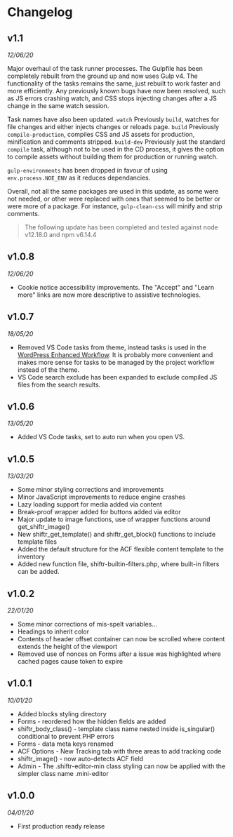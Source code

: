 # Changelog


## v1.1
*12/06/20*

Major overhaul of the task runner processes. The Gulpfile has been completely rebuilt from the ground up and now uses Gulp v4. The functionality of the tasks remains the same, just rebuilt to work faster and more efficiently. Any previously known bugs have now been resolved, such as JS errors crashing watch, and CSS stops injecting changes after a JS change in the same watch session.

Task names have also been updated.
`watch` Previously `build`, watches for file changes and either injects changes or reloads page. 
`build` Previously `compile-production`, compiles CSS and JS assets for production, minification and comments stripped.
`build-dev` Previously just the standard `compile` task, although not to be used in the CD process, it gives the option to compile assets without building them for production or running watch.

`gulp-environments` has been dropped in favour of using `env.process.NOE_ENV` as it reduces dependancies.

Overall, not all the same packages are used in this update, as some were not needed, or other were replaced with ones that seemed to be better or were more of a package. For instance, `gulp-clean-css` will minify and strip comments.

> The following update has been completed and tested against node v12.18.0 and npm v6.14.4



## v1.0.8
*12/06/20*

* Cookie notice accessibility improvements. The "Accept" and "Learn more" links are now more descriptive to assistive technologies.



## v1.0.7
*18/05/20*

* Removed VS Code tasks from theme, instead tasks is used in the [WordPress Enhanced Workflow](https://github.com/jackson-lewis/wordpress-enhanced-workflow). It is probably more convenient and makes more sense for tasks to be managed by the project workflow instead of the theme.
* VS Code search exclude has been expanded to exclude compiled JS files from the search results.



## v1.0.6
*13/05/20*

* Added VS Code tasks, set to auto run when you open VS.



## v1.0.5
*13/03/20*

* Some minor styling corrections and improvements
* Minor JavaScript improvements to reduce engine crashes
* Lazy loading support for media added via content
* Break-proof wrapper added for buttons added via editor
* Major update to image functions, use of wrapper functions around get_shiftr_image()
* New shiftr_get_template() and shiftr_get_block() functions to include template files
* Added the default structure for the ACF flexible content template to the inventory
* Added new function file, shiftr-builtin-filters.php, where built-in filters can be added.



## v1.0.2
*22/01/20*

* Some minor corrections of mis-spelt variables...
* Headings to inherit color
* Contents of header offset container can now be scrolled where content extends the height of the viewport
* Removed use of nonces on Forms after a issue was highlighted where cached pages cause token to expire



## v1.0.1
*10/01/20*

* Added blocks styling directory
* Forms - reordered how the hidden fields are added
* shiftr_body_class() - template class name nested inside is_singular() conditional to prevent PHP errors
* Forms - data meta keys renamed
* ACF Options - New Tracking tab with three areas to add tracking code
* shiftr_image() - now auto-detects ACF field
* Admin - The .shiftr-editor-min class styling can now be applied with the simpler class name .mini-editor



## v1.0.0
*04/01/20*

* First production ready release

